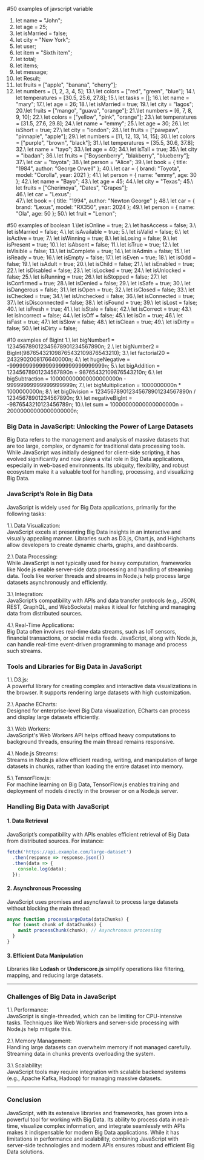 #50 examples of javscript variable
 
1. let name = "John";
2. let age = 25;
3. let isMarried = false;
4. let city = "New York";
5. let user;
6. let item = "Sixth item";
7. let total;
8. let items;
9. let message; 
10. let Result;
11. let fruits = ["apple", "banana", "cherry"];
12. let numbers = [1, 2, 3, 4, 5];
13.\ let colors = ["red", "green", "blue"];
14.\ let temperatures = [30.5, 25.6, 27.8];
15.\ let tasks = [];
16.\ let name = "mary";
17.\ let age = 26;
18.\ let isMarried = true; 
19.\ let city = "lagos"; 
20.\let fruits = ["mango", "guava", "orange"];
21.\let numbers = [6, 7, 8, 9, 10]; 
22.\ let colors = ["yellow", "pink", "orange"]; 
23.\ let temperatures = [31.5, 27.6, 29.8]; 
24.\ let name = "emmy"; 
25.\ let age = 30; 
26.\ let isShort = true; 
27.\ let city = "london"; 
28.\ let fruits = ["pawpaw", "pinnaple", "apple"]; 
29.\ let numbers = [11, 12, 13, 14, 15]; 
30.\ let colors = ["purple", "brown", "black"]; 
31.\ let temperatures = [35.5, 30.6, 37.8]; 
32.\ let name = "tayo"; 
33.\ let age = 40; 
34.\ let isTall = true; 
35.\ let city = "ibadan"; 
36.\ let fruits = ["Boysenberry", "blakberry", "blueberry"]; 
37.\ let car = "toyota"; 
38.\ let person = "Alice"; 
39.\ let book = { title: "1984", author: "George Orwell" };
40.\ let car = { brand: "Toyota", model: "Corolla", year: 2021 };
41.\ let person = { name: "emmy", age: 30 };
42.\ let name = "Bayo"; 
43.\ let age = 45; 
44.\ let city = "Texas"; 
45.\ let fruits = ["Cherimoya", "Dates", "Grapes"];  
46.\ let car = "Lexus";  
47.\ let book = { title: "1994", author: "Newton George" }; 
48.\ let car = { brand: "Lexus", model: "RX350", year: 2024 }; 
49.\ let person = { name: "Ola", age: 50 }; 
50.\ let fruit = "Lemon";

#50 examples of boolean
1.\let isOnline = true;
2.\ let hasAccess = false;
3.\ let isMarried = false;
4.\ let isAvailable = true;
5.\ let isValid = false;
6.\ let isActive = true; 
7.\ let isWinning = true;
8.\ let isLosing = false;
9.\ let isPresent = true;
10.\ let isAbsent = false;
11.\ let isTrue = true;
12.\ let isVisible = false;
13.\ let isComplete = true;
14.\ let isAdmin = false;
15.\ let isReady = true;
16.\ let isEmpty = false;
17.\ let isEven = true;
18.\ let isOdd = false;
19.\ let isAdult = true;
20.\ let isChild = false;
21.\ let isEnabled = true;
22.\ let isDisabled = false;
23.\ let isLocked = true;
24.\ let isUnlocked = false;
25.\ let isRunning = true; 
26.\ let isStopped = false;
27.\ let isConfirmed = true;
28.\ let isDenied = false;
29.\ let isSafe = true;
30.\ let isDangerous = false;
31.\ let isOpen = true;
32.\ let isClosed = false;
33.\ let isChecked = true;
34.\ let isUnchecked = false;
36.\ let isConnected = true;
37.\ let isDisconnected = false;
38.\ let isFound = true;
39.\ let isLost = false;
40.\ let isFresh = true;
41.\ let isStale = false;
42.\ let isCorrect = true;
43.\ let isIncorrect = false; 
44.\ let isOff = false;
45.\ let isOn = true;
46.\ let isFast = true;
47.\ let isSlow = false;
48.\  let isClean = true;
49.\ let isDirty = false;
50.\ let isDirty = false;

#10 examples of Bigint
1.\ let bigNumber1 = 123456789012345678901234567890n;
2.\ let bigNumber2 = BigInt(987654321098765432109876543210);
3.\ let factorial20 = 2432902008176640000n;
4.\ let hugeNegative = -99999999999999999999999999999n;
5.\ let bigAddition = 12345678901234567890n + 98765432109876543210n;
6.\ let bigSubtraction = 100000000000000000000n - 99999999999999999999n;
7.\ let bigMultiplication = 1000000000n * 1000000000n;
8.\ let bigDivision = 123456789012345678901234567890n / 12345678901234567890n;
9.\ let negativeBigInt = -9876543210123456789n;
10.\ let sum = 10000000000000000000n + 20000000000000000000n;

### Big Data in JavaScript: Unlocking the Power of Large Datasets

Big Data refers to the management and analysis of massive datasets that are too large, complex, or dynamic for traditional data processing tools. While JavaScript was initially designed for client-side scripting, it has evolved significantly and now plays a vital role in Big Data applications, especially in web-based environments. Its ubiquity, flexibility, and robust ecosystem make it a valuable tool for handling, processing, and visualizing Big Data.

### JavaScript’s Role in Big Data

JavaScript is widely used for Big Data applications, primarily for the following tasks:

1.\ Data Visualization:  
   JavaScript excels at presenting Big Data insights in an interactive and visually appealing manner. Libraries such as D3.js, Chart.js, and Highcharts allow developers to create dynamic charts, graphs, and dashboards.

2.\ Data Processing:  
   While JavaScript is not typically used for heavy computation, frameworks like Node.js enable server-side data processing and handling of streaming data. Tools like worker threads and streams in Node.js help process large datasets asynchronously and efficiently.

3.\ Integration:  
   JavaScript’s compatibility with APIs and data transfer protocols (e.g., JSON, REST, GraphQL, and WebSockets) makes it ideal for fetching and managing data from distributed sources.

4.\ Real-Time Applications:  
   Big Data often involves real-time data streams, such as IoT sensors, financial transactions, or social media feeds. JavaScript, along with Node.js, can handle real-time event-driven programming to manage and process such streams.


### Tools and Libraries for Big Data in JavaScript

1.\ D3.js:  
   A powerful library for creating complex and interactive data visualizations in the browser. It supports rendering large datasets with high customization.

2.\ Apache ECharts:  
   Designed for enterprise-level Big Data visualization, ECharts can process and display large datasets efficiently.

3.\ Web Workers:  
   JavaScript's Web Workers API helps offload heavy computations to background threads, ensuring the main thread remains responsive.

4.\ Node.js Streams:  
   Streams in Node.js allow efficient reading, writing, and manipulation of large datasets in chunks, rather than loading the entire dataset into memory.

5.\ TensorFlow.js:  
   For machine learning on Big Data, TensorFlow.js enables training and deployment of models directly in the browser or on a Node.js server.



### Handling Big Data with JavaScript

#### 1. Data Retrieval
JavaScript’s compatibility with APIs enables efficient retrieval of Big Data from distributed sources. For instance:
```javascript
fetch('https://api.example.com/large-dataset')
  .then(response => response.json())
  .then(data => {
    console.log(data);
  });
```

#### 2. Asynchronous Processing
JavaScript uses promises and async/await to process large datasets without blocking the main thread:
```javascript
async function processLargeData(dataChunks) {
  for (const chunk of dataChunks) {
    await processChunk(chunk); // Asynchronous processing
  }
}
```

#### 3. Efficient Data Manipulation
Libraries like **Lodash** or **Underscore.js** simplify operations like filtering, mapping, and reducing large datasets.

---

### Challenges of Big Data in JavaScript

1.\ Performance:  
   JavaScript is single-threaded, which can be limiting for CPU-intensive tasks. Techniques like Web Workers and server-side processing with Node.js help mitigate this.

2.\ Memory Management:  
   Handling large datasets can overwhelm memory if not managed carefully. Streaming data in chunks prevents overloading the system.

3.\ Scalability:  
   JavaScript tools may require integration with scalable backend systems (e.g., Apache Kafka, Hadoop) for managing massive datasets.

---

### Conclusion

JavaScript, with its extensive libraries and frameworks, has grown into a powerful tool for working with Big Data. Its ability to process data in real-time, visualize complex information, and integrate seamlessly with APIs makes it indispensable for modern Big Data applications. While it has limitations in performance and scalability, combining JavaScript with server-side technologies and modern APIs ensures robust and efficient Big Data solutions.


